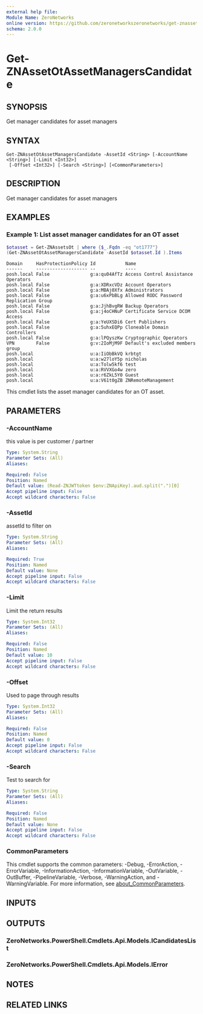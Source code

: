 ```yaml
---
external help file:
Module Name: ZeroNetworks
online version: https://github.com/zeronetworkszeronetworks/get-znassetotassetmanagerscandidate
schema: 2.0.0
---
```


# Get-ZNAssetOtAssetManagersCandidate

## SYNOPSIS
Get manager candidates for asset managers

## SYNTAX

```
Get-ZNAssetOtAssetManagersCandidate -AssetId <String> [-AccountName <String>] [-Limit <Int32>]
 [-Offset <Int32>] [-Search <String>] [<CommonParameters>]
```

## DESCRIPTION
Get manager candidates for asset managers

## EXAMPLES

### Example 1: List asset manager candidates for an OT asset
```powershell
$otasset = Get-ZNAssetsOt | where {$_.Fqdn -eq "ot1777"}
(Get-ZNAssetOtAssetManagersCandidate -AssetId $otasset.Id ).Items
```

```output
Domain     HasProtectionPolicy Id           Name
------     ------------------- --           ----
posh.local False               g:a:qu04AfTz Access Control Assistance Operators
posh.local False               g:a:XDRxcVDz Account Operators
posh.local False               g:a:MBAj0Xfx Administrators
posh.local False               g:a:u6xPbBLg Allowed RODC Password Replication Group
posh.local False               g:a:JjhBvgRW Backup Operators
posh.local False               g:a:j4oCHNuP Certificate Service DCOM Access
posh.local False               g:a:YeUXSDi6 Cert Publishers
posh.local False               g:a:5uhxEQPp Cloneable Domain Controllers
posh.local False               g:a:lPQyszKw Cryptographic Operators
VPN        False               g:v:2IoMjM9F Default's excluded members group
posh.local                     u:a:IiObBkVQ krbtgt
posh.local                     u:a:w27loY5p nicholas
posh.local                     u:a:Tolw5kf6 test
posh.local                     u:a:RVVXGo4w zero
posh.local                     u:a:r6ZkL5Y0 Guest
posh.local                     u:a:V61t0gZB ZNRemoteManagement
```

This cmdlet lists the asset manager candidates for an OT asset.

## PARAMETERS

### -AccountName
this value is per customer / partner

```yaml
Type: System.String
Parameter Sets: (All)
Aliases:

Required: False
Position: Named
Default value: (Read-ZNJWTtoken $env:ZNApiKey).aud.split(".")[0]
Accept pipeline input: False
Accept wildcard characters: False
```

### -AssetId
assetId to filter on

```yaml
Type: System.String
Parameter Sets: (All)
Aliases:

Required: True
Position: Named
Default value: None
Accept pipeline input: False
Accept wildcard characters: False
```

### -Limit
Limit the return results

```yaml
Type: System.Int32
Parameter Sets: (All)
Aliases:

Required: False
Position: Named
Default value: 10
Accept pipeline input: False
Accept wildcard characters: False
```

### -Offset
Used to page through results

```yaml
Type: System.Int32
Parameter Sets: (All)
Aliases:

Required: False
Position: Named
Default value: 0
Accept pipeline input: False
Accept wildcard characters: False
```

### -Search
Test to search for

```yaml
Type: System.String
Parameter Sets: (All)
Aliases:

Required: False
Position: Named
Default value: None
Accept pipeline input: False
Accept wildcard characters: False
```

### CommonParameters
This cmdlet supports the common parameters: -Debug, -ErrorAction, -ErrorVariable, -InformationAction, -InformationVariable, -OutVariable, -OutBuffer, -PipelineVariable, -Verbose, -WarningAction, and -WarningVariable. For more information, see [about_CommonParameters](http://go.microsoft.com/fwlink/?LinkID=113216).

## INPUTS

## OUTPUTS

### ZeroNetworks.PowerShell.Cmdlets.Api.Models.ICandidatesList

### ZeroNetworks.PowerShell.Cmdlets.Api.Models.IError

## NOTES

## RELATED LINKS

